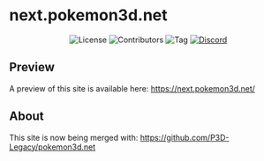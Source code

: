 # next.pokemon3d.net

<p align="center">
<img src="https://img.shields.io/github/license/P3D-Legacy/next.pokemon3d.net" alt="License">
<img src="https://img.shields.io/github/contributors/P3D-Legacy/next.pokemon3d.net" alt="Contributors">
<img src="https://img.shields.io/github/v/tag/P3D-Legacy/next.pokemon3d.net" alt="Tag">
<a href="https://discordapp.com/invite/EUhwdrq" target="_blank"><img src="https://img.shields.io/discord/299181628188524544" alt="Discord"></a>
</p>

## Preview
A preview of this site is available here: https://next.pokemon3d.net/

## About

This site is now being merged with: https://github.com/P3D-Legacy/pokemon3d.net
